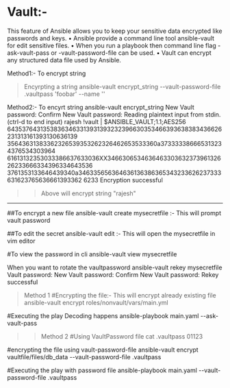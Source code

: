 # Vault:-
This feature of Ansible allows you to keep your sensitive data encrypted like passwords and keys.
• Ansible provide a command line tool ansible-vault for edit sensitive files.
• When you run a playbook then command line flag -ask-vault-pass or -vault-password-file can be used.
• Vault can encrypt any structured data file used by Ansible.


Method1:- To encrypt string
> Encyrpting a string
ansible-vault encrypt_string --vault-password-file .vaultpass 'foobar' --name '<variable>'


Method2:- To encyrt string
ansible-vault encrypt_string
New Vault password:
Confirm New Vault password:
Reading plaintext input from stdin. (ctrl-d to end input)
rajesh
!vault |
          $ANSIBLE_VAULT;1.1;AES256
          64353764313538363463313931393232396630353466393638383436626231313161393130636139
          35643631383362326539353262326462653533360a373333386665313234376534303964
          61613132353033386637633036XX346630653463646330363237396132626233666334396334643536
          3761353133646439340a346335656364636136386365343233626237333631623765636661393362
          6233
Encryption successful

>> Above will encrypt string "rajesh"

---------------------------------------------------------------------------------------------------------


##To encrypt a new file 
 ansible-vault create mysecretfile
 :- This will prompt vault password

##To edit the secret
ansible-vault edit <mysecretfile>
 :- This will open the mysecretfile in vim editor

 #To view the password in cli
 ansible-vault view mysecretfile


 When you want to rotate the vaultpassword
  ansible-vault rekey mysecretfile
Vault password:
New Vault password:
Confirm New Vault password:
Rekey successful



> Method 1
#Encrypting the file:- This will encrypt already existing file
ansible-vault encrypt  roles/nonvault/vars/main.yml

#Executing the play Decoding happens
ansible-playbook main.yaml   --ask-vault-pass




>>Method 2
#Using VaultPassword file
cat .vaultpass
01123

#encrypting the file using vault-password-file
ansible-vault encrypt vaultfile/files/db_data --vault-password-file .vaultpass

#Executing the play with password file
ansible-playbook  main.yaml --vault-password-file .vaultpass
